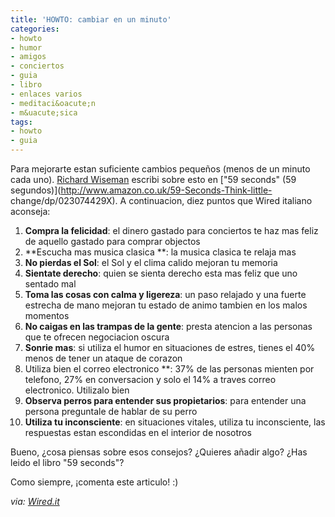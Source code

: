 ```yaml
---
title: 'HOWTO: cambiar en un minuto'
categories:
- howto
- humor
- amigos
- conciertos
- guia
- libro
- enlaces varios
- meditaci&oacute;n
- m&uacute;sica
tags:
- howto
- guia
---
```

Para mejorarte estan suficiente cambios pequeños (menos de un minuto cada
uno). [Richard Wiseman](http://www.richardwiseman.com/) escribi sobre esto en
["59 seconds" (59 segundos)](http://www.amazon.co.uk/59-Seconds-Think-little-
change/dp/023074429X). A continuacion, diez puntos que Wired italiano
aconseja:

  1. **Compra la felicidad**: el dinero gastado para conciertos te haz mas feliz de aquello gastado para comprar objectos
  2. **Escucha mas musica clasica **: la musica clasica te relaja mas
  3. **No pierdas el Sol**: el Sol y el clima calido mejoran tu memoria
  4. **Sientate derecho**: quien se sienta derecho esta mas feliz que uno sentado mal
  5. **Toma las cosas con calma y ligereza**: un paso relajado y una fuerte estrecha de mano mejoran tu estado de animo tambien en los malos momentos
  6. **No caigas en las trampas de la gente**: presta atencion a las personas que te ofrecen negociacion oscura
  7. **Sonrie mas**: si utiliza el humor en situaciones de estres, tienes el 40% menos de tener un ataque de corazon
  8. Utiliza bien el correo electronico **: 37% de las personas mienten por telefono, 27% en conversacion y solo el 14% a traves correo electronico. Utilizalo bien
  9. **Observa perros para entender sus propietarios**: para entender una persona preguntale de hablar de su perro
  10. **Utiliza tu inconsciente**: en situaciones vitales, utiliza tu inconsciente, las respuestas estan escondidas en el interior de nosotros
  

  
Bueno, ¿cosa piensas sobre esos consejos? ¿Quieres añadir algo? ¿Has leido el
libro "59 seconds"?

Como siempre, ¡comenta este articulo! :)

_via: [Wired.it](http://wired.it)_

